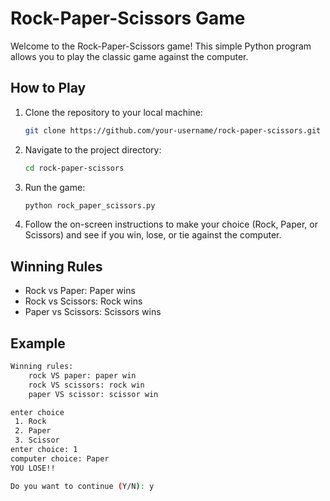 # Rock-Paper-Scissors Game

Welcome to the Rock-Paper-Scissors game! This simple Python program allows you to play the classic game against the computer.

## How to Play

1. Clone the repository to your local machine:

   ```bash
   git clone https://github.com/your-username/rock-paper-scissors.git
   ```

2. Navigate to the project directory:

   ```bash
   cd rock-paper-scissors
   ```

3. Run the game:

   ```bash
   python rock_paper_scissors.py
   ```

4. Follow the on-screen instructions to make your choice (Rock, Paper, or Scissors) and see if you win, lose, or tie against the computer.

## Winning Rules

- Rock vs Paper: Paper wins
- Rock vs Scissors: Rock wins
- Paper vs Scissors: Scissors wins

## Example

```bash
Winning rules:
    rock VS paper: paper win
    rock VS scissors: rock win
    paper VS scissor: scissor win

enter choice 
 1. Rock 
 2. Paper 
 3. Scissor
enter choice: 1
computer choice: Paper
YOU LOSE!!

Do you want to continue (Y/N): y
```

